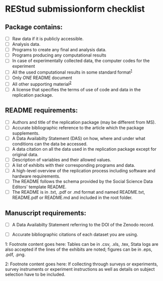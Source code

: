 # REStud submissionform checklist

## Package contains:
- [ ] Raw data if it is publicly accessible. 
- [ ] Analysis data. 
- [ ] Programs to create any final and analysis data.
- [ ] Programs producing any computational results
- [ ] In case of experimentally collected data, the computer codes for the experiment
- [ ] All the used computational results in some standard format<sup>[1](#myfootnote1)</sup>
- [ ] Only *ONE* README document
- [ ] All other supporting material<sup>[2](#myfootnote2)</sup>
- [ ] A license that specifies the terms of use of code and data in the replication package.

## README requirements:
- [ ] Authors and title of the replication package (may be different from MS).
- [ ] Accurate bibliographic reference to the article which the package supplements.
- [ ] A Data Availabilty Statement (DAS) on how, where and under what conditions can the data be accessed.
- [ ] A data citation on all the data used in the replication package except for original data.
- [ ] Description of variables and their allowed values.
- [ ] A list of exhibits with their corresponding programs and data.
- [ ] A high-level overview of the replication process including software and hardware requirements.
- [ ] The README follows the schema provided by the Social Science Data Editors' template README.
- [ ] The README is in .txt, .pdf or .md format and named README.txt, README.pdf or README.md and included in the root folder.

## Manuscript requirements:
- [ ] A Data Availabilty Statement referring to the DOI of the Zenodo record.
- [ ] Accurate bibliographic citations of each dataset you are using.


<a name="myfootnote1">1</a>: Footnote content goes here: Tables can be in .csv, .xls, .tex, Stata logs are also accepted if the lines of the exhibits are noted; figures can be in .eps, .pdf, .png.

<a name="myfootnote2">2</a>: Footnote content goes here: If collecting through surveys or experiments, survey instruments or experiment instructions as well as details on subject selection have to be included. 

